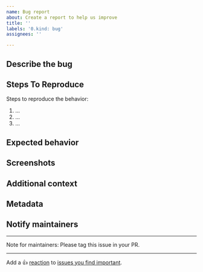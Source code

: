 ```yaml
---
name: Bug report
about: Create a report to help us improve
title: ''
labels: '0.kind: bug'
assignees: ''

---
```


## Describe the bug

<!-- A clear and concise description of what the bug is. -->

## Steps To Reproduce

Steps to reproduce the behavior:

1. ...
2. ...
3. ...

## Expected behavior

<!-- A clear and concise description of what you expected to happen. -->

## Screenshots

<!-- If applicable, add screenshots to help explain your problem: -->

## Additional context

<!-- Add any other context about the problem here. -->

## Metadata

<!-- Please insert the output of running `nix-shell -p nix-info --run "nix-info -m"` below this line -->

## Notify maintainers

<!--
Please @ people who are in the `meta.maintainers` list of the offending package or module.
If in doubt, check `git blame` for whoever last touched something.
-->

---

Note for maintainers: Please tag this issue in your PR.

---

Add a :+1: [reaction] to [issues you find important].

[reaction]: https://github.blog/2016-03-10-add-reactions-to-pull-requests-issues-and-comments/
[issues you find important]: https://github.com/NixOS/nixpkgs/issues?q=is%3Aissue+is%3Aopen+sort%3Areactions-%2B1-desc
